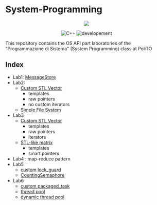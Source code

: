 # System-Programming

<p align="center">
<a href="https://imgbb.com/"><img src="https://www.politocomunica.polito.it/var/politocomunica/storage/images/media/images/marchio_e_logotipo_politecnico_di_torino/55127-3-ita-IT/marchio_e_logotipo_politecnico_di_torino_full.png"></a>
</p> 

<p align="center">
 <img alt="C++" src="https://img.shields.io/badge/cmake-v3.0.0-green"/>
 <img alt="developement" src="https://img.shields.io/badge/C++-11 | 14 | 17 | 20-blue.svg?style=flat&logo=c%2B%2B"/> 

</p>

This repository contains the OS API part laboratories of the "Programmazione di Sistema" (System Programming) class at PoliTO

## Index
* Lab1: [MessageStore](Lab1)
* Lab2:
  - [Custom STL Vector](Lab2/ex2)
    - templates
    - raw pointers
    - no custom iterators
  - [Simple File System](Lab2/ex3) 
* Lab3
  - [Custom STL Vector](Lab3/ex1)
    - templates
    - raw pointers
    - iterators
  - [STL-like matrix](Lab3/ex2)
    - templates
    - smart pointers
* Lab4 : map-reduce pattern
* Lab5
  - [custom lock_guard](Lab5/mylockguard.h)
  - [CountingSemaphore](Lab5/CountingSemaphore.h)
* Lab6
  - [custom packaged_task](Lab6/myptask.h)
  - [thread pool](Lab6/threadpool.h)
  - [dynamic thread pool](Lab6/dynamic_pool.h)
